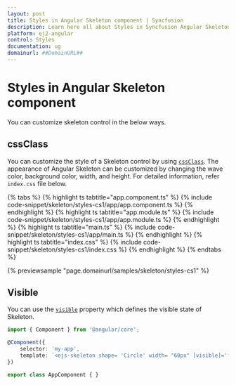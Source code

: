 ```yaml
---
layout: post
title: Styles in Angular Skeleton component | Syncfusion
description: Learn here all about Styles in Syncfusion Angular Skeleton component of Syncfusion Essential JS 2 and more.
platform: ej2-angular
control: Styles 
documentation: ug
domainurl: ##DomainURL##
---
```


# Styles in Angular Skeleton component

You can customize skeleton control in the below ways.

## cssClass

You can customize the style of a Skeleton control by using [`cssClass`](https://ej2.syncfusion.com/angular/documentation/api/skeleton#cssclass). The appearance of Angular Skeleton can be customized by changing the wave color, background color, width, and height. For detailed information, refer `index.css` file below.

{% tabs %}
{% highlight ts tabtitle="app.component.ts" %}
{% include code-snippet/skeleton/styles-cs1/app/app.component.ts %}
{% endhighlight %}
{% highlight ts tabtitle="app.module.ts" %}
{% include code-snippet/skeleton/styles-cs1/app/app.module.ts %}
{% endhighlight %}
{% highlight ts tabtitle="main.ts" %}
{% include code-snippet/skeleton/styles-cs1/app/main.ts %}
{% endhighlight %}
{% highlight ts tabtitle="index.css" %}
{% include code-snippet/skeleton/styles-cs1/index.css %}
{% endhighlight %}
{% endtabs %}
  
{% previewsample "page.domainurl/samples/skeleton/styles-cs1" %}

## Visible

You can use the [`visible`](https://ej2.syncfusion.com/angular/documentation/api/skeleton#visible) property which defines the visible state of Skeleton.

```typescript
import { Component } from '@angular/core';

@Component({
    selector: 'my-app',
    template: `<ejs-skeleton shape= 'Circle' width= "60px" [visible]='false'></ejs-skeleton>`
})

export class AppComponent { }
```